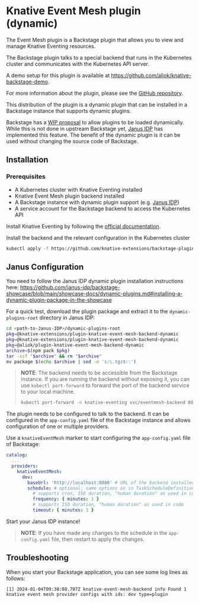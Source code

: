 # Knative Event Mesh plugin (dynamic)

The Event Mesh plugin is a Backstage plugin that allows you to view and manage Knative Eventing resources.

The Backstage plugin talks to a special backend that runs in the Kubernetes cluster and communicates with the Kubernetes
API server.

A demo setup for this plugin is available at https://github.com/aliok/knative-backstage-demo.

For more information about the plugin, please see
the [GitHub repository](https://github.com/knative-extensions/backstage-plugins/blob/main/backstage/plugins/knative-event-mesh-backend/README.md).

This distribution of the plugin is a dynamic plugin that can be installed in a Backstage instance that supports dynamic
plugins.

Backstage has a [WIP proposal](https://github.com/backstage/backstage/tree/master/beps/0002-dynamic-frontend-plugins) to
allow plugins to be loaded dynamically. While this is not done in upstream Backstage
yet, [Janus IDP](https://janus-idp.io/) has implemented this feature.
The benefit of the dynamic plugin is it can be used without changing the source code of Backstage.

## Installation

### Prerequisites

- A Kubernetes cluster with Knative Eventing installed
- Knative Event Mesh plugin backend installed
- A Backstage instance with dynamic plugin support (e.g. [Janus IDP](https://janus-idp.io/))
- A service account for the Backstage backend to access the Kubernetes API

Install Knative Eventing by following the [official documentation](https://knative.dev/docs/install/).

Install the backend and the relevant configuration in the Kubernetes cluster

```bash
kubectl apply -f https://github.com/knative-extensions/backstage-plugins/releases/download/v0.1.0/eventmesh.yaml
```

## Janus Configuration

You need to follow the Janus IDP dynamic plugin installation instructions
here: https://github.com/janus-idp/backstage-showcase/blob/main/showcase-docs/dynamic-plugins.md#installing-a-dynamic-plugin-package-in-the-showcase

For a quick test, download the plugin package and extract it to the `dynamic-plugins-root` directory in Janus IDP:

```bash
cd <path-to-Janus-IDP>/dynamic-plugins-root
pkg=@knative-extensions/plugin-knative-event-mesh-backend-dynamic
pkg=@knative-extensions/plugin-knative-event-mesh-backend-dynamic
pkg=@aliok/plugin-knative-event-mesh-backend-dynamic
archive=$(npm pack $pkg)
tar -xzf "$archive" && rm "$archive"
mv package $(echo $archive | sed -e 's:\.tgz$::')
```

> **NOTE**: The backend needs to be accessible from the Backstage instance. If you are running the backend without
> exposing it, you can use `kubectl port-forward` to forward the port of the backend service to your local machine.
> ```bash
> kubectl port-forward -n knative-eventing svc/eventmesh-backend 8080:8080
> ```


The plugin needs to be configured to talk to the backend. It can be configured in the `app-config.yaml` file of the
Backstage instance and allows configuration of one or multiple providers.

Use a `knativeEventMesh` marker to start configuring the `app-config.yaml` file of Backstage:

```yaml
catalog:
  ...
  providers:
    knativeEventMesh:
      dev:
        baseUrl: 'http://localhost:8080' # URL of the backend installed in the cluster
        schedule: # optional; same options as in TaskScheduleDefinition
          # supports cron, ISO duration, "human duration" as used in code
          frequency: { minutes: 1 }
          # supports ISO duration, "human duration" as used in code
          timeout: { minutes: 1 }
```

Start your Janus IDP instance!

> **NOTE**: If you have made any changes to the schedule in the `app-config.yaml` file, then restart to apply the
> changes.

## Troubleshooting

When you start your Backstage application, you can see some log lines as follows:

```text
[1] 2024-01-04T09:38:08.707Z knative-event-mesh-backend info Found 1 knative event mesh provider configs with ids: dev type=plugin
```
